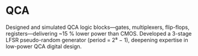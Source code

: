 # QCA
Designed and simulated QCA logic blocks—gates, multiplexers, flip-flops, registers—delivering ~15 % lower power than CMOS. Developed a 3-stage LFSR pseudo-random generator (period = 2⁸ − 1), deepening expertise in low-power QCA digital design.
